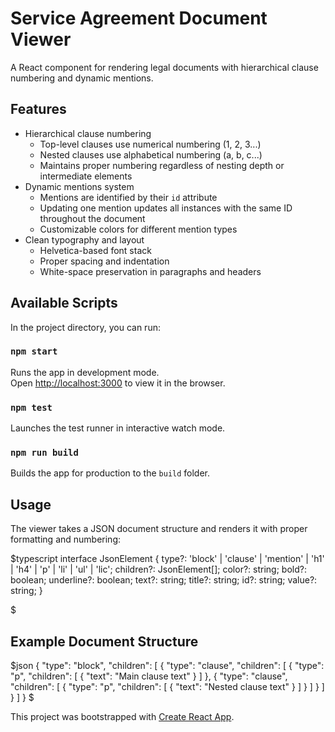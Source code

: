 # Service Agreement Document Viewer

A React component for rendering legal documents with hierarchical clause numbering and dynamic mentions.

## Features

- Hierarchical clause numbering
  - Top-level clauses use numerical numbering (1, 2, 3...)
  - Nested clauses use alphabetical numbering (a, b, c...)
  - Maintains proper numbering regardless of nesting depth or intermediate elements
- Dynamic mentions system
  - Mentions are identified by their `id` attribute
  - Updating one mention updates all instances with the same ID throughout the document
  - Customizable colors for different mention types
- Clean typography and layout
  - Helvetica-based font stack
  - Proper spacing and indentation
  - White-space preservation in paragraphs and headers

## Available Scripts

In the project directory, you can run:

### `npm start`

Runs the app in development mode.\
Open [http://localhost:3000](http://localhost:3000) to view it in the browser.

### `npm test`

Launches the test runner in interactive watch mode.

### `npm run build`

Builds the app for production to the `build` folder.

## Usage

The viewer takes a JSON document structure and renders it with proper formatting and numbering:

$typescript
interface JsonElement {
    type?: 'block' | 'clause' | 'mention' | 'h1' | 'h4' | 'p' | 'li' | 'ul' | 'lic';
    children?: JsonElement[];
    color?: string;
    bold?: boolean;
    underline?: boolean;
    text?: string;
    title?: string;
    id?: string;
    value?: string;
}

<ServiceAgreementViewer element={documentJson} />
$

## Example Document Structure

$json
{
  "type": "block",
  "children": [
    {
      "type": "clause",
      "children": [
        {
          "type": "p",
          "children": [
            {
              "text": "Main clause text"
            }
          ]
        },
        {
          "type": "clause",
          "children": [
            {
              "type": "p",
              "children": [
                {
                  "text": "Nested clause text"
                }
              ]
            }
          ]
        }
      ]
    }
  ]
}
$

This project was bootstrapped with [Create React App](https://github.com/facebook/create-react-app).
